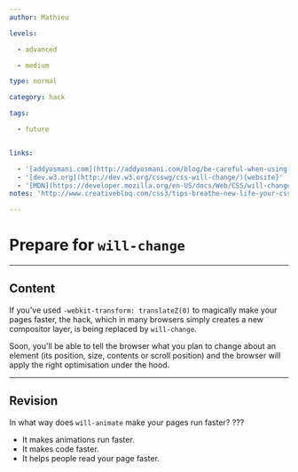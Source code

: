```yaml
---
author: Mathieu

levels:

  - advanced

  - medium

type: normal

category: hack

tags:

  - future


links:

  - '[addyosmani.com](http://addyosmani.com/blog/be-careful-when-using-null-transform-hacks-to-force-gpu-acceleration/){website}'
  - '[dev.w3.org](http://dev.w3.org/csswg/css-will-change/){website}'
  - '[MDN](https://developer.mozilla.org/en-US/docs/Web/CSS/will-change){website}'
notes: 'http://www.creativebloq.com/css3/tips-breathe-new-life-your-css-61411880'

---
```


# Prepare for `will-change`

---
## Content

If you've used `-webkit-transform: translateZ(0)` to magically make your pages faster, the hack, which in many browsers simply creates a new compositor layer, is being replaced by `will-change`. 

Soon, you'll be able to tell the browser what you plan to change about an element (its position, size, contents or scroll position) and the browser will apply the right optimisation under the hood.

---
## Revision

In what way does `will-animate` make your pages run faster? ???


* It makes animations run faster.
* It makes code faster.
* It helps people read your page faster.

